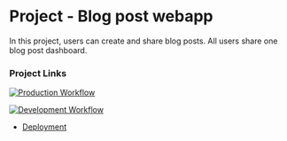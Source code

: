 # Project - Blog post webapp

In this project, users can create and share blog posts. All users share one blog post dashboard.

### Project Links

[![Production Workflow](https://github.com/acr35/prj4/actions/workflows/prod.yml/badge.svg)](https://github.com/acr35/prj4/actions/workflows/prod.yml)

[![Development Workflow](https://github.com/acr35/prj4/actions/workflows/dev.yml/badge.svg)](https://github.com/acr35/prj4/actions/workflows/dev.yml)

* [Deployment](https://prj4.herokuapp.com/)

